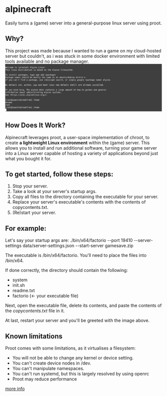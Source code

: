 # alpinecraft
Easily turns a (game) server into a general-purpose linux server using proot.

## Why?
This project was made because I wanted to run a game on my cloud-hosted server but couldn't, as i was stuck in some docker environment with limited tools available and no package manager. 
![readme-image](readme-image.png)

## How Does It Work?
Alpinecraft leverages proot, a user-space implementation of chroot, to create **a lightweight Linux environment** within the (game) server. 
This allows you to install and run additional software, turning your game server into a Linux server capable of hosting a variety of applications beyond just what you bought it for.

## To get started, follow these steps:
 1. Stop your server.
 2. Take a look at your server's startup args.
 3. Copy all files to the directory containing the executable for your server.
 4. Replace your server's executable's contents with the contents of copycontents.txt.
 5. (Re)start your server.

## For example:
Let's say your startup args are:
./bin/x64/factorio --port 19410 --server-settings data/server-settings.json --start-server gamesave.zip

The executable is /bin/x64/factorio. You'll need to place the files into /bin/x64.

If done correctly, the directory should contain the following:
- system
- init.sh
- readme.txt
- factorio (<- your executable file)

Next, open the executable file, delete its contents, and paste the contents of the *copycontents.txt* file in it.

At last, restart your server and you'll be greeted with the image above.

## Known limitations
Proot comes with some limitations, as it virtualises a filesystem:
- You will not be able to change any kernel or device setting.
- You can't create device nodes in /dev.
- You can't manipulate namespaces.
- You can't run systemd, but this is largely resolved by using openrc
- Proot may reduce performance

[more info](https://proot-me.github.io/)
